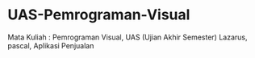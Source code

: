 # UAS-Pemrograman-Visual
Mata Kuliah : Pemrograman Visual, UAS (Ujian Akhir Semester) Lazarus, pascal, Aplikasi Penjualan 
